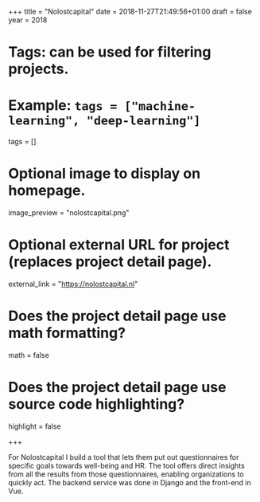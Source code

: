 +++
title = "Nolostcapital"
date = 2018-11-27T21:49:56+01:00
draft = false
year = 2018
# Tags: can be used for filtering projects.
# Example: `tags = ["machine-learning", "deep-learning"]`
tags = []

# Optional image to display on homepage.
image_preview = "nolostcapital.png"

# Optional external URL for project (replaces project detail page).
external_link = "https://nolostcapital.nl"

# Does the project detail page use math formatting?
math = false

# Does the project detail page use source code highlighting?
highlight = false

+++

For Nolostcapital I build a tool that lets them put out questionnaires for specific goals towards well-being and HR. The tool offers direct insights from all the results from those questionnaires, enabling organizations to quickly act. The backend service was done in Django and the front-end in Vue.